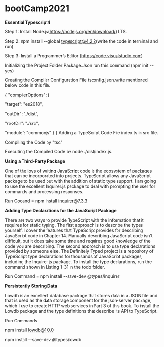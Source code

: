 # bootCamp2021

**Essential Typescript4**

Step 1: Install Node.js(https://nodejs.org/en/download/) LTS.

Step 2: npm install --global typescript@4.2.2(write the code in terminal and run)

Step 3: Install a Programmer’s Editor (https://code.visualstudio.com)

Initializing the Project Folder Package.Json run this command (npm init --yes)

Creating the Compiler Configuration File tsconfig.json.write mentioned below code in this file.

{
 "compilerOptions": {
 
 "target": "es2018",
 
 "outDir": "./dist",
 
 "rootDir": "./src",
 
 "module": "commonjs"
 }
}
Adding a TypeScript Code File index.ts in src file.

Compiling the Code by "tsc"

Executing the Compiled Code by node ./dist/index.js.

**Using a Third-Party Package**

One of the joys of writing JavaScript code is the ecosystem of packages that can be incorporated into
projects. TypeScript allows any JavaScript package to be used but with the addition of static type support. I
am going to use the excellent Inquirer.js package to deal with prompting the user for commands and processing responses. 

Run Cooand = npm install inquirer@7.3.3

**Adding Type Declarations for the JavaScript Package**

There are two ways to provide TypeScript with the information that it requires for static typing. The
first approach is to describe the types yourself. I cover the features that TypeScript provides for describing
JavaScript code in Chapter 14. Manually describing JavaScript code isn’t difficult, but it does take some time
and requires good knowledge of the code you are describing.
The second approach is to use type declarations provided by someone else. The Definitely Typed
project is a repository of TypeScript type declarations for thousands of JavaScript packages, including the
Inquirer.js package. To install the type declarations, run the command shown in Listing 1-31 in the todo
folder.

Run Command = npm install --save-dev @types/inquirer

**Persistently Storing Data**

Lowdb is an excellent database package that stores data in a JSON file and that is used as the data
storage component for the json-server package, which I use to create HTTP web services in Part 3 of this
book.
To install the Lowdb package and the type definitions
that describe its API to TypeScript.

Run Commands.

npm install lowdb@1.0.0

npm install --save-dev @types/lowdb




